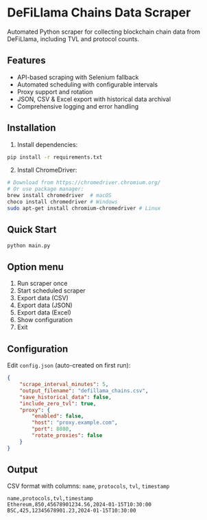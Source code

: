 # DeFiLlama Chains Data Scraper

Automated Python scraper for collecting blockchain chain data from DeFiLlama, including TVL and protocol counts.

## Features

- API-based scraping with Selenium fallback
- Automated scheduling with configurable intervals
- Proxy support and rotation
- JSON, CSV & Excel export with historical data archival
- Comprehensive logging and error handling

## Installation

1. Install dependencies:
```bash
pip install -r requirements.txt
```

2. Install ChromeDriver:
```bash
# Download from https://chromedriver.chromium.org/
# Or use package manager:
brew install chromedriver  # macOS
choco install chromedriver # Windows
sudo apt-get install chromium-chromedriver # Linux
```

## Quick Start

```bash
python main.py
```

## Option menu

1. Run scraper once
2. Start scheduled scraper
3. Export data (CSV)
4. Export data (JSON)
5. Export data (Excel)
6. Show configuration
7. Exit


## Configuration

Edit `config.json` (auto-created on first run):

```json
{
    "scrape_interval_minutes": 5,
    "output_filename": "defillama_chains.csv",
    "save_historical_data": false,
    "include_zero_tvl": true,
    "proxy": {
        "enabled": false,
        "host": "proxy.example.com",
        "port": 8080,
        "rotate_proxies": false
    }
}
```

## Output

CSV format with columns: `name`, `protocols`, `tvl`, `timestamp`

```csv
name,protocols,tvl,timestamp
Ethereum,850,45678901234.56,2024-01-15T10:30:00
BSC,425,12345678901.23,2024-01-15T10:30:00
```
